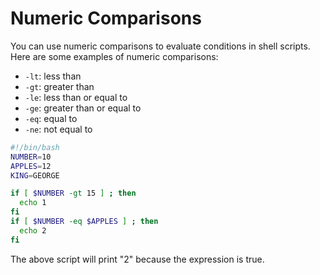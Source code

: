# Numeric Comparisons

You can use numeric comparisons to evaluate conditions in shell scripts. Here are some examples of numeric comparisons:

- `-lt`: less than
- `-gt`: greater than
- `-le`: less than or equal to
- `-ge`: greater than or equal to
- `-eq`: equal to
- `-ne`: not equal to

```bash
#!/bin/bash
NUMBER=10
APPLES=12
KING=GEORGE

if [ $NUMBER -gt 15 ] ; then
  echo 1
fi
if [ $NUMBER -eq $APPLES ] ; then
  echo 2
fi
```

The above script will print "2" because the expression is true.
